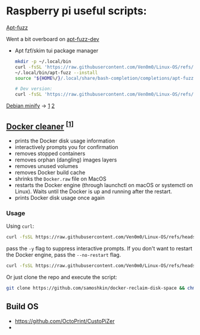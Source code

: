 # Raspberry pi useful scripts:

[Apt-fuzz](/RaspberryPi/Scripts/apt-fuzz)

Went a bit overboard on [apt-fuzz-dev](/RaspberryPi/Scripts/apt-fuzz-dev)

- Apt fzf/skim tui package manager

  ```bash
  mkdir -p ~/.local/bin
  curl -fsSL 'https://raw.githubusercontent.com/Ven0m0/Linux-OS/refs/heads/main/RaspberryPi/Scripts/apt-fuzz' -o ~/.local/bin/apt-fuzz && chmod +x ~/.local/bin/apt-fuzz
  ~/.local/bin/apt-fuzz --install
  source "${HOME%/}/.local/share/bash-completion/completions/apt-fuzz" &>/dev/null

  # Dev version:
  curl -fsSL 'https://raw.githubusercontent.com/Ven0m0/Linux-OS/refs/heads/main/RaspberryPi/Scripts/apt-fuzz-dev' -o ~/.local/bin/apt-fuzz-dev && chmod +x ~/.local/bin/apt-fuzz-dev
  ```

[Debian minify](/RaspberryPi/Scripts/Minify.sh) -> [1](https://github.com/Freifunk-Nord/nord-minify_debian.sh/blob/master/nord-minify_debian.sh) [2](https://github.com/boxcutter/debian/blob/main/script/minimize.sh)

## [Docker cleaner](/RaspberryPi/Scripts/Docker-clean.sh) <sup>[<a href="https://github.com/samoshkin/docker-reclaim-disk-space">1</a>]</sup>

- prints the Docker disk usage information
- interactively prompts you for confirmation
- removes stopped containers
- removes orphan (dangling) images layers
- removes unused volumes
- removes Docker build cache
- shrinks the `Docker.raw` file on MacOS
- restarts the Docker engine (through launchctl on macOS or systemctl on Linux). Waits until the Docker is up and running after the restart.
- prints Docker disk usage once again

### Usage

Using `curl`:

```bash
curl -fsSL https://raw.githubusercontent.com/Ven0m0/Linux-OS/refs/heads/main/RaspberryPi/Scripts/Docker-clean.sh | bash
```

pass the `-y` flag to suppress interactive prompts. If you don't want to restart the Docker engine, pass the `--no-restart` flag.

```bash
curl -fsSL https://raw.githubusercontent.com/Ven0m0/Linux-OS/refs/heads/main/RaspberryPi/Scripts/Docker-clean.sh | bash -s -- -y --no-restart

```

Or just clone the repo and execute the script:

```bash
git clone https://github.com/samoshkin/docker-reclaim-disk-space && chmod +x ./docker-reclaim-disk-space/script.sh && ./docker-reclaim-disk-space/script.sh
```


## Build OS


- https://github.com/OctoPrint/CustoPiZer
- 
